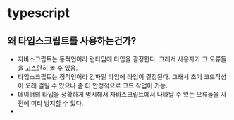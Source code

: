 # typescript
## 왜 타입스크립트를 사용하는건가?
- 자바스크립트는 동적언어라 런타임에 타입을 결정한다. 그래서 사용자가 그 오류들을 고스란히 볼 수 있음.
- 타입스크립트는 정적언어라 컴파일 타임에 타입이 결정된다. 그래서 초기 코드작성이 오래 걸릴 수 있으나 좀 더 안정적으로 코드 작업이 가능.
- 데이터의 타입을 정확하게 명시해서 자바스크립트에서 나타날 수 있는 오류들을 사전에 미리 방지할 수 있다.
- 
